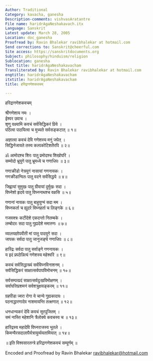 ```yaml
---
Author: Traditional
Category: kavacha, ganesha
Description-comments: vishvasAratantre
File name: haridrAgaNeshakavach.itx
Language: Sanskrit
Latest update: March 28, 2005
Location: doc_ganesha
Proofread by: Ravin Bhalekar ravibhalekar at hotmail.com
Send corrections to: Sanskrit@cheerful.com
Site access: https://sanskritdocuments.org
Subject: philosophy/hinduism/religion
Sublocation: ganesha
Text title: haridrAgaNeshakavacham
Transliterated by: Ravin Bhalekar ravibhalekar at hotmail.com
engtitle: haridrAgaNeshakavacham
itxtitle: haridrAgaNeshakavacham
title: हरिद्रागणेशकवचम्

---
```

  
 हरिद्रागणेशकवचम्   
  
श्रीगणेशाय नमः ।  
ईश्वर उवाच ।  
शृणु वक्ष्यामि कवचं सर्वसिद्धिकरं प्रिये ।  
पठित्वा पाठयित्वा च मुच्यते सर्वसङ्कटात् ॥ १॥  
  
अज्ञात्वा कवचं देवि गणेशस्य मनुं जपेत् ।  
सिद्धिर्नजायते तस्य कल्पकोटिशतैरपि ॥ २॥  
  
ॐ आमोदश्च शिरः पातु प्रमोदश्च शिखोपरि ।  
सम्मोदो भ्रूयुगे पातु भ्रूमध्ये च गणाधिपः ॥ ३॥  
  
गणाक्रीडो नेत्रयुगं नासायां गणनायकः ।  
गणक्रीडान्वितः पातु वदने सर्वसिद्धये ॥ ४॥  
  
जिह्वायां सुमुखः पातु ग्रीवायां दुर्मुखः सदा ।  
विघ्नेशो हृदये पातु विघ्ननाथश्च वक्षसि ॥ ५॥  
  
गणानां नायकः पातु बाहुयुग्मं सदा मम ।  
विघ्नकर्ता च ह्युदरे विघ्नहर्ता च लिङ्गके ॥ ६॥  
  
गजवक्त्रः कटीदेशे एकदन्तो नितम्बके ।  
लम्बोदरः सदा पातु गुह्यदेशे ममारुणः ॥ ७॥  
  
व्यालयज्ञोपवीती मां पातु पादयुगे सदा ।  
जापकः सर्वदा पातु जानुजङ्घे गणाधिपः ॥ ८॥  
  
हारिद्रः सर्वदा पातु सर्वाङ्गे गणनायकः ।  
य इदं प्रपठेन्नित्यं गणेशस्य महेश्वरि ॥ ९॥  
  
कवचं सर्वसिद्धाख्यं सर्वविघ्नविनाशनम् ।  
सर्वसिद्धिकरं साक्षात्सर्वपापविमोचनम् ॥ १०॥  
  
सर्वसम्पत्प्रदं साक्षात्सर्वदुःखविमोक्षणम् ।  
सर्वापत्तिप्रशमनं सर्वशत्रुक्षयङ्करम् ॥ ११॥  
  
ग्रहपीडा ज्वरा रोगा ये चान्ये गुह्यकादयः ।  
पठनाद्धारणादेव नाशमायन्ति तत्क्षणात् ॥ १२॥  
  
धनधान्यकरं देवि कवचं सुरपूजितम् ।  
समं नास्ति महेशानि त्रैलोक्ये कवचस्य च ॥ १३॥  
  
हारिद्रस्य महादेवि विघ्नराजस्य भूतले ।  
किमन्यैरसदालापैर्यत्रायुर्व्ययतामियात् ॥ १४॥  
  
॥ इति विश्वसारतन्त्रे हरिद्रागणेशकवचं सम्पूर्णम् ॥  
  
  
Encoded and Proofread by Ravin Bhalekar ravibhalekar@hotmail.com  
  
